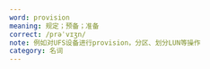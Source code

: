 ```yaml
---
word: provision
meaning: 规定；预备；准备
correct: /prəˈvɪʒn/
note: 例如对UFS设备进行provision，分区、划分LUN等操作
category: 名词
---
```

